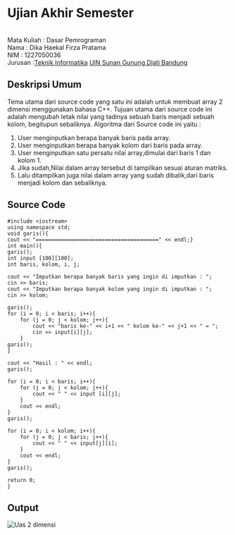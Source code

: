 # Ujian Akhir Semester 
<br>Mata Kuliah : Dasar Pemrograman 
<br>Nama	      : Dika Haekal Firza Pratama
<br>NIM		      :	1227050036
<br>Jurusan		:[Teknik Informatika](http://if.uinsgd.ac.id/) [UIN Sunan Gunung Djati Bandung](https://uinsgd.ac.id/) 

## Deskripsi Umum
Tema utama dari source code yang satu ini adalah untuk membuat array 2 dimensi menggunakan bahasa C++.
Tujuan utama dari source code ini adalah mengubah letak nilai yang tadinya sebuah baris menjadi sebuah kolom, begitupun sebaliknya.
Algoritma dari Source code ini yaitu :

1. User menginputkan berapa banyak baris pada array.
2. User menginputkan berapa banyak kolom dari baris pada array.
3. User menginputkan satu persatu nilai array,dimulai dari baris 1 dan kolom 1.
4. Jika sudah,Nilai dalam array tersebut di tampilkan sesuai aturan matriks.
5. Lalu ditampilkan juga nilai dalam array yang sudah dibalik,dari baris menjadi kolom dan sebaliknya.

## Source Code
	#include <iostream>
	using namespace std;
	void garis(){
	cout << "=======================================" << endl;}
	int main(){
	garis();
	int input [100][100];
	int baris, kolom, i, j;
	
	cout << "Imputkan berapa banyak baris yang ingin di imputkan : ";
	cin >> baris;
	cout << "Imputkan berapa banyak kolom yang ingin di imputkan : ";
	cin >> kolom;
	
	garis();
	for (i = 0; i < baris; i++){
		for (j = 0; j < kolom; j++){
			cout << "baris ke-" << i+1 << " kolom ke-" << j+1 << " = ";
			cin >> input[i][j];
		}
	garis();
	}
	
	cout << "Hasil : " << endl;
	garis();
	
	for (i = 0; i < baris; i++){
		for (j = 0; j < kolom; j++){
			cout << " " << input [i][j];
		}
		cout << endl;
	}
	garis();
	
	for (i = 0; i < kolom; i++){
		for (j = 0; j < baris; j++){
			cout << " " << input[j][i];
		}
		cout << endl;
	}
	garis();
	
	return 0;
	}
  
## Output
![Uas 2 dimensi](https://user-images.githubusercontent.com/121142632/209268979-b7ed709e-6988-4634-b961-9524640318c1.png)

